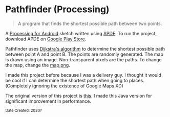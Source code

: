 # Pathfinder (Processing)
> A program that finds the shortest possible path between two points.

A [Processing for Android](https://android.processing.org/) sketch written using [APDE](https://github.com/Calsign/APDE).
To run the project, download APDE on [Google Play Store](https://play.google.com/store/apps/details?id=com.calsignlabs.apde).

Pathfinder uses [Dijkstra's algorithm](https://en.wikipedia.org/wiki/Dijkstra%27s_algorithm) to determine the shortest possible path between point A and point B.
The points are randomly generated.
The map is drawn using an image. Non-transparent pixels are the paths.
To change the map, change the [map.png](data/map.png).

I made this project before because I was a delivery guy. I thought it would be cool if I can determine the shortest path when going to places. (Completely ignoring the existence of Google Maps XD)

The original version of this project is [this](https://github.com/NadieFiind/Pathfinder). I made this Java version for significant improvement in performance.

<sub>Date Created: 2020?</sub>

